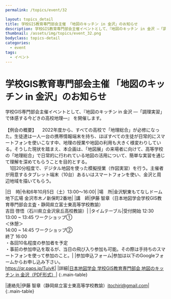 ```yaml
---
permalink: /topics/event/32

layout: topics_detail
title: 学校GIS教育専門部会主催 「地図のキッチン in 金沢」のお知らせ
description: 学校GIS教育専門部会主催イベントとして、『地図のキッチン in 金沢 ―「調理実習」で体感する今どきの高校地理―』 を開催します。
thumbnail: /assets/img/topics/event_32.png
bodyclass: topics-detail
categories:
  - event
tags:
  - イベント
---
```


# 学校GIS教育専門部会主催 「地図のキッチン in 金沢」のお知らせ

学校GIS専門部会主催イベントとして、『地図のキッチン in 金沢 ―「調理実習」で体感する今どきの高校地理―』 を開催します。<br><br>
【例会の概要】
　2022年度から、すべての高校で「地理総合」が必修になった。生徒達は一人一台の携帯情報端末を持ち、ほぼすべての生徒が日常的にスマートフォンを使いこなす中、地理の授業や地図の利用も大きく様変わりしている。そうした現状を踏まえ、本企画は、「地図展」の来場者に向けて、高等学校の「地理総合」で日常的に行われている地図の活用について、簡単な実習を通じて理解を深めてもらうことを目的とする。<br>
　1回20分程度で、デジタル地図を使った模擬授業（作図実習）を行う。主催者が用意するタブレット端末（10台）あるいはスマートフォンを使い、金沢と周辺地域を描いてもらう。

|日　時|令和6年10月5日（土）13:00～16:00|
|場　所|金沢駅東もてなしドーム地下広場 金沢市木ノ新保町2番地|
|講　師|伊藤 智章（日本地図学会学校GIS教育専門部会主査・静岡県立富士東高等学校教諭）<br>吉田 啓悟（石川県立金沢泉丘高校教諭）|
|タイムテーブル|受付開始 12:30<br>13:00 ~ 13:45 ワークショップ①<br>＜休憩＞<br>14:00 ~ 14:45 ワークショップ②<br>終了 16:00<br>・各回10名程度の参加者を予定<br>・事前の参加申込を取るが、当日の飛び入り参加も可能。その際は手持ちのスマートフォンを使って参加のこと。|
|参加申込フォーム|参加は以下のGoogleフォームからお申し込み下さい。<br><a href="https://qr.paps.jp/TuivK">https://qr.paps.jp/TuivK</a>|
|詳細|<a href="../../assets/file/event_32.pdf">日本地図学会 学校GIS教育専門部会 地図のキッチン in 金沢（PDF形式）</a>|
{:.main-table}

|連絡先|伊藤 智章（静岡県立富士東高等学校教諭）[itochiri@gmail.com](<mailto:itochiri@gmail.com>)|
{:.main-table}
